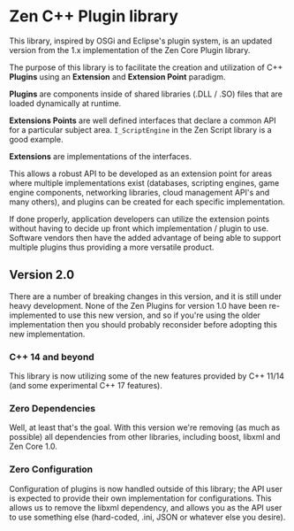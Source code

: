 # Zen C++ Plugin library

This library, inspired by OSGi and Eclipse's plugin system, is an updated version from the 1.x implementation of the Zen Core Plugin library.

The purpose of this library is to facilitate the creation and utilization of C++ **Plugins** using an **Extension** and **Extension Point** paradigm.

**Plugins** are components inside of shared libraries (.DLL / .SO) files that are loaded dynamically at runtime.

**Extensions Points** are well defined interfaces that declare a common API for a particular subject area.  `I_ScriptEngine` in the Zen Script library is a good example.

**Extensions** are implementations of the interfaces.

This allows a robust API to be developed as an extension point for areas where multiple implementations exist (databases, scripting engines, game engine components, networking libraries, cloud management API's and many others), and plugins can be created for each specific implementation.

If done properly, application developers can utilize the extension points without having to decide up front which implementation / plugin to use.  Software vendors then have the added advantage of being able to support multiple plugins thus providing a more versatile product.

## Version 2.0

There are a number of breaking changes in this version, and it is still under heavy development.  None of the Zen Plugins for version 1.0 have been re-implemented to use this new version, and so if you're using the older implementation then you should probably reconsider before adopting this new implementation.

### C++ 14 and beyond

This library is now utilizing some of the new features provided by C++ 11/14 (and some experimental C++ 17 features).

### Zero Dependencies

Well, at least that's the goal.  With this version we're removing (as much as possible) all dependencies from other libraries, including boost, libxml and Zen Core 1.0.

### Zero Configuration

Configuration of plugins is now handled outside of this library; the API user is expected to provide their own implementation for configurations.  This allows us to remove the libxml dependency, and allows you as the API user to use something else (hard-coded, .ini, JSON or whatever else you desire).
